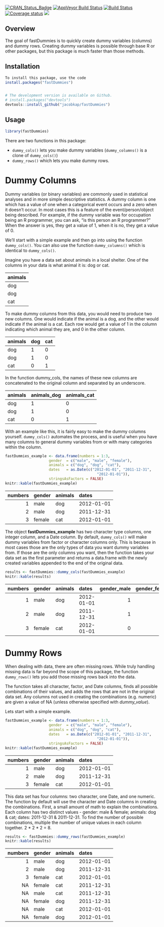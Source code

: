 
[![CRAN\_Status\_Badge](http://www.r-pkg.org/badges/version/fastDummies)](https://cran.r-project.org/package=fastDummies)
[![AppVeyor Build
Status](https://ci.appveyor.com/api/projects/status/github/jacobkap/fastDummies?branch=master&svg=true)](https://ci.appveyor.com/project/jacobkap/fastDummies)
[![Build
Status](https://travis-ci.org/jacobkap/fastDummies.svg?branch=master)](https://travis-ci.org/jacobkap/fastDummies)
[![Coverage
status](https://codecov.io/gh/jacobkap/fastDummies/branch/master/graph/badge.svg)](https://codecov.io/github/jacobkap/fastDummies?branch=master)
[![](http://cranlogs.r-pkg.org/badges/grand-total/fastDummies?color=blue)](https://cran.r-project.org/package=fastDummies)

## Overview

The goal of fastDummies is to quickly create dummy variables (columns)
and dummy rows. Creating dummy variables is possible through base R or
other packages, but this package is much faster than those methods.

## Installation

``` r
To install this package, use the code
install.packages("fastDummies")


# The development version is available on Github.
# install.packages("devtools")
devtools::install_github("jacobkap/fastDummies")
```

## Usage

``` r
library(fastDummies)
```

There are two functions in this package:

  - `dummy_cols()` lets you make dummy variables (`dummy_columns()` is a
    clone of `dummy_cols()`)  
  - `dummy_rows()` which lets you make dummy rows.

# Dummy Columns

Dummy variables (or binary variables) are commonly used in statistical
analyses and in more simple descriptive statistics. A dummy column is
one which has a value of one when a categorical event occurs and a zero
when it doesn’t occur. In most cases this is a feature of the
event/person/object being described. For example, if the dummy variable
was for occupation being an R programmer, you can ask, “is this person
an R programmer?” When the answer is yes, they get a value of 1, when it
is no, they get a value of 0.

We’ll start with a simple example and then go into using the function
`dummy_cols()`. You can also use the function `dummy_columns()` which is
identical to `dummy_cols()`.

Imagine you have a data set about animals in a local shelter. One of the
columns in your data is what animal it is: dog or cat.

| animals |
| :------ |
| dog     |
| dog     |
| cat     |

To make dummy columns from this data, you would need to produce two new
columns. One would indicate if the animal is a dog, and the other would
indicate if the animal is a cat. Each row would get a value of 1 in the
column indicating which animal they are, and 0 in the other column.

| animals | dog | cat |
| ------- | --- | --- |
| dog     | 1   | 0   |
| dog     | 1   | 0   |
| cat     | 0   | 1   |

In the function dummy\_cols, the names of these new columns are
concatenated to the original column and separated by an underscore.

| animals | animals\_dog | animals\_cat |
| ------- | ------------ | ------------ |
| dog     | 1            | 0            |
| dog     | 1            | 0            |
| cat     | 0            | 1            |

With an example like this, it is fairly easy to make the dummy columns
yourself. `dummy_cols()` automates the process, and is useful when you
have many columns to general dummy variables from or with many
categories within the column.

``` r
fastDummies_example <- data.frame(numbers = 1:3,
                    gender  = c("male", "male", "female"),
                    animals = c("dog", "dog", "cat"),
                    dates   = as.Date(c("2012-01-01", "2011-12-31",
                                          "2012-01-01")),
                    stringsAsFactors = FALSE)
knitr::kable(fastDummies_example)
```

| numbers | gender | animals | dates      |
| ------: | :----- | :------ | :--------- |
|       1 | male   | dog     | 2012-01-01 |
|       2 | male   | dog     | 2011-12-31 |
|       3 | female | cat     | 2012-01-01 |

The object **fastDummies\_example** has two character type columns, one
integer column, and a Date column. By default, `dummy_cols()` will make
dummy variables from factor or character columns only. This is because
in most cases those are the only types of data you want dummy variables
from. If those are the only columns you want, then the function takes
your data set as the first parameter and returns a data.frame with the
newly created variables appended to the end of the original data.

``` r
results <- fastDummies::dummy_cols(fastDummies_example)
knitr::kable(results)
```

| numbers | gender | animals | dates      | gender\_male | gender\_female | animals\_dog | animals\_cat |
| ------: | :----- | :------ | :--------- | -----------: | -------------: | -----------: | -----------: |
|       1 | male   | dog     | 2012-01-01 |            1 |              0 |            1 |            0 |
|       2 | male   | dog     | 2011-12-31 |            1 |              0 |            1 |            0 |
|       3 | female | cat     | 2012-01-01 |            0 |              1 |            0 |            1 |

# Dummy Rows

When dealing with data, there are often missing rows. While truly
handling missing data is far beyond the scope of this package, the
function `dummy_rows()` lets you add those missing rows back into the
data.

The function takes all character, factor, and Date columns, finds all
possible combinations of their values, and adds the rows that are not in
the original data set. Any columns not used in creating the combinations
(e.g. numeric) are given a value of NA (unless otherwise specified with
*dummy\_value*).

Lets start with a simple example.

``` r
fastDummies_example <- data.frame(numbers = 1:3,
                    gender  = c("male", "male", "female"),
                    animals = c("dog", "dog", "cat"),
                    dates   = as.Date(c("2012-01-01", "2011-12-31",
                                          "2012-01-01")),
                    stringsAsFactors = FALSE)
knitr::kable(fastDummies_example)
```

| numbers | gender | animals | dates      |
| ------: | :----- | :------ | :--------- |
|       1 | male   | dog     | 2012-01-01 |
|       2 | male   | dog     | 2011-12-31 |
|       3 | female | cat     | 2012-01-01 |

This data set has four columns: two character, one Date, and one
numeric. The function by default will use the character and Date columns
in creating the combinations. First, a small amount of math to explain
the combinations. Each column has two distinct values - gender: male &
female; animals: dog & cat; dates: 2011-12-31 & 2011-12-31. To find the
number of possible combinations, multiple the number of unique values in
each column together. 2 \* 2 \* 2 = 8.

``` r
results <- fastDummies::dummy_rows(fastDummies_example)
knitr::kable(results)
```

| numbers | gender | animals | dates      |
| ------: | :----- | :------ | :--------- |
|       1 | male   | dog     | 2012-01-01 |
|       2 | male   | dog     | 2011-12-31 |
|       3 | female | cat     | 2012-01-01 |
|      NA | female | cat     | 2011-12-31 |
|      NA | male   | cat     | 2011-12-31 |
|      NA | female | dog     | 2011-12-31 |
|      NA | male   | cat     | 2012-01-01 |
|      NA | female | dog     | 2012-01-01 |
